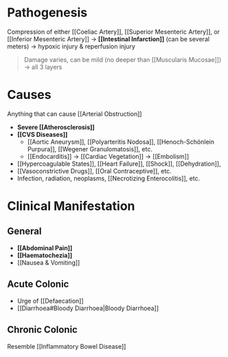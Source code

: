 # Pathogenesis
Compression of either [[Coeliac Artery]], [[Superior Mesenteric Artery]], or [[Inferior Mesenteric Artery]] -> **[[Intestinal Infarction]]** (can be several meters) -> hypoxic injury & reperfusion injury
> Damage varies, can be mild (no deeper than [[Muscularis Mucosae]]) -> all 3 layers 

# Causes
Anything that can cause [[Arterial Obstruction]]
- **Severe [[Atherosclerosis]]**
- **[[CVS Diseases]]**
	- [[Aortic Aneurysm]], [[Polyarteritis Nodosa]], [[Henoch-Schönlein Purpura]], [[Wegener Granulomatosis]], etc.
	- [[Endocarditis]] -> [[Cardiac Vegetation]] -> [[Embolism]]
- [[Hypercoagulable States]], [[Heart Failure]], [[Shock]], [[Dehydration]],
- [[Vasoconstrictive Drugs]], [[Oral Contraceptive]], etc.
- Infection, radiation, neoplasms, [[Necrotizing Enterocolitis]], etc.

# Clinical Manifestation
## General
- **[[Abdominal Pain]]**
- **[[Haematochezia]]**
- [[Nausea & Vomiting]]
## Acute Colonic
- Urge of [[Defaecation]]
- [[Diarrhoea#Bloody Diarrhoea|Bloody Diarrhoea]] 

## Chronic Colonic
Resemble [[Inflammatory Bowel Disease]]